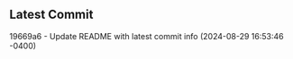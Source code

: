 
## Latest Commit
19669a6 - Update README with latest commit info (2024-08-29 16:53:46 -0400) <Yunxi-Zhou>
